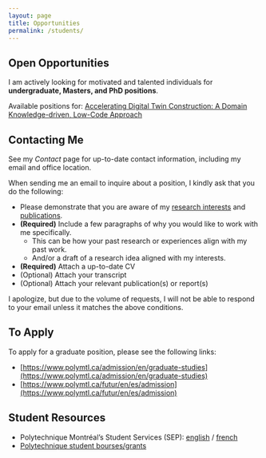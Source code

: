 ```yaml
---
layout: page
title: Opportunities
permalink: /students/
---
```


## Open Opportunities

I am actively looking for motivated and talented individuals for **undergraduate, Masters, and PhD positions**.

Available positions for: [Accelerating Digital Twin Construction: A Domain Knowledge-driven, Low-Code Approach](https://www.polymtl.ca/expertises/en/accelerating-digital-twin-construction-domain-knowledge-driven-low-code-approach-oakes-bentley)

## Contacting Me

See my _Contact_ page for up-to-date contact information, including my email and office location.

When sending me an email to inquire about a position, I kindly ask that you do the following:
* Please demonstrate that you are aware of my [research interests](https://www.polymtl.ca/expertises/en/oakes-bentley) and [publications](https://bentleyjoakes.github.io/publications/).
* **(Required)** Include a few paragraphs of why you would like to work with me specifically.
  * This can be how your past research or experiences align with my past work.
  * And/or a draft of a research idea aligned with my interests.
* **(Required)** Attach a up-to-date CV
* (Optional) Attach your transcript
* (Optional) Attach your relevant publication(s) or report(s)

I apologize, but due to the volume of requests, I will not be able to respond to your email unless it matches the above conditions.

## To Apply

To apply for a graduate position, please see the following links:

* [https://www.polymtl.ca/admission/en/graduate-studies](https://www.polymtl.ca/admission/en/graduate-studies)
* [https://www.polymtl.ca/futur/en/es/admission](https://www.polymtl.ca/futur/en/es/admission)


## Student Resources

* Polytechnique Montréal’s Student Services (SEP): [english](https://etudiant.polymtl.ca/sep/en/) / [french](https://etudiant.polymtl.ca/sep/)
* [Polytechnique student bourses/grants](https://www.polymtl.ca/aide-financiere/bourses/recherche)
